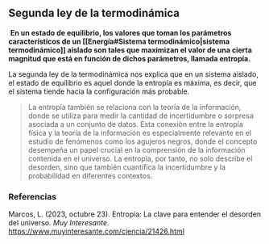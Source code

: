 ## Segunda ley de la termodinámica

 **En un estado de equilibrio, los valores que toman los parámetros característicos de un [[Energía#Sistema termodinámico|sistema termodinámico]] aislado son tales que maximizan el valor de una cierta magnitud que está en función de dichos parámetros, llamada entropía.**

La segunda ley de la termodinámica nos explica que en un sistema aislado, el estado de equilibrio es aquel donde la entropía es máxima, es decir, que el sistema tiende hacia la configuración más probable.

>La entropía también se relaciona con la teoría de la información, donde se utiliza para medir la cantidad de incertidumbre o sorpresa asociada a un conjunto de datos. Esta conexión entre la entropía física y la teoría de la información es especialmente relevante en el estudio de fenómenos como los agujeros negros, donde el concepto desempeña un papel crucial en la comprensión de la información contenida en el universo. La entropía, por tanto, no solo describe el desorden, sino que también cuantifica la incertidumbre y la probabilidad en diferentes contextos.

### Referencias
Marcos, L. (2023, octubre 23). Entropía: La clave para entender el desorden del universo. _Muy Interesante_. https://www.muyinteresante.com/ciencia/21426.html